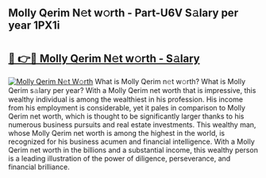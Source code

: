 ## Molly Qerim N𝚎t w𝚘rth - Part-U6V S𝚊lary per year 1PX1i

# <h2><a href="http://gc3dc0.nevu.top/?p=Molly+Qerim">🔗 👉🔴 Molly Qerim N𝚎t w𝚘rth - S𝚊lary</a></h2>

[![Molly Qerim N𝚎t W𝚘rth](https://i.imgur.com/Oavwk0R.jpeg)](http://gc3dc0.nevu.top/?p=Molly+Qerim)
What is Molly Qerim n𝚎t w𝚘rth? What is Molly Qerim s𝚊lary per year?
With a Molly Qerim net worth that is impressive, this wealthy individual is among the wealthiest in his profession. His income from his employment is considerable, yet it pales in comparison to Molly Qerim net worth, which is thought to be significantly larger thanks to his numerous business pursuits and real estate investments. This wealthy man, whose Molly Qerim net worth is among the highest in the world, is recognized for his business acumen and financial intelligence. With a Molly Qerim net worth in the billions and a substantial income, this wealthy person is a leading illustration of the power of diligence, perseverance, and financial brilliance.
